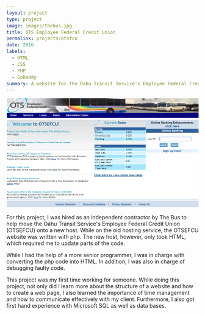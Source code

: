 ```yaml
---
layout: project
type: project
image: images/thebus.jpg
title: OTS Employee Federal Credit Union
permalink: projects/otsfcu 
date: 2016
labels:
  - HTML
  - CSS
  - PHP
  - GoDaddy
summary: A website for the Oahu Transit Service's Employee Federal Credit Union.
---
```


<div class="ui small rounded images">
  <img class="ui image" src="../images/otsefcu.png">
</div>

  For this project, I was hired as an independent contractor by The Bus to help move the Oahu Transit Service's Employee Federal Credit Union (OTSEFCU) onto a new host. While on the old hosting service, the OTSEFCU website was written with php. The new host, however, only took HTML, which required me to update parts of the code. 
  
  While I had the help of a more senior programmer, I was in charge with converting the php code into HTML. In addition, I was also in charge of debugging faulty code. 
  
  This project was my first time working for someone. While doing this project, not only did I learn more about the structure of a website and how to create a web page, I also learned the importance of time management and how to communicate effectively with my client. Furthermore, I also got first hand experience with Microsoft SQL as well as data bases. 



